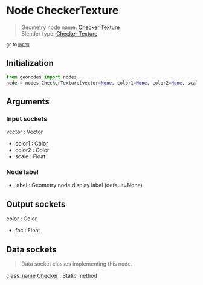 
# Node CheckerTexture

> Geometry node name: [Checker Texture](https://docs.blender.org/manual/en/latest/modeling/geometry_nodes/material/checker_texture.html)<br>
  Blender type: [Checker Texture](https://docs.blender.org/api/current/bpy.types.ShaderNodeTexChecker.html)
  
<sub>go to [index](/docs/index.md)</sub>

## Initialization

```python
from geonodes import nodes
node = nodes.CheckerTexture(vector=None, color1=None, color2=None, scale=None, label=None)
```



## Arguments


### Input sockets

vector : Vector
- color1 : Color
- color2 : Color
- scale : Float

### Node label

- label : Geometry node display label (default=None)

## Output sockets

color : Color
- fac : Float

## Data sockets

> Data socket classes implementing this node.
  
[class_name](docs/sockets/Texture.md) [Checker](docs/sockets/Texture.md#checker) : Static method

